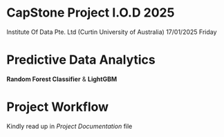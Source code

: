 # CapStone Project I.O.D 2025
Institute Of Data Pte. Ltd (Curtin University of Australia)
17/01/2025 Friday

# Predictive Data Analytics
**Random Forest Classifier** & **LightGBM**

# Project Workflow
Kindly read up in *Project Documentation* file
